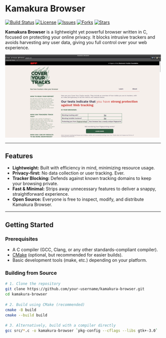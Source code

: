 # Kamakura Browser

[![Build Status](https://img.shields.io/github/actions/workflow/status/your-username/kamakura-browser/ci-build.yml?style=flat-square)](https://github.com/your-username/kamakura-browser/actions)
[![License](https://img.shields.io/github/license/your-username/kamakura-browser?style=flat-square)](LICENSE)
[![Issues](https://img.shields.io/github/issues/your-username/kamakura-browser?style=flat-square)](https://github.com/your-username/kamakura-browser/issues)
[![Forks](https://img.shields.io/github/forks/your-username/kamakura-browser?style=flat-square)](https://github.com/your-username/kamakura-browser/network)
[![Stars](https://img.shields.io/github/stars/your-username/kamakura-browser?style=flat-square)](https://github.com/your-username/kamakura-browser/stargazers)

**Kamakura Browser** is a lightweight yet powerful browser written in C, focused on protecting your online privacy. It blocks intrusive trackers and avoids harvesting any user data, giving you full control over your web experience.

![Kamakura Browser Screenshot](screen.png)

---

## Features

- **Lightweight:** Built with efficiency in mind, minimizing resource usage.
- **Privacy-first:** No data collection or user tracking. Ever.
- **Tracker Blocking:** Defends against known tracking domains to keep your browsing private.
- **Fast & Minimal:** Strips away unnecessary features to deliver a snappy, straightforward experience.
- **Open Source:** Everyone is free to inspect, modify, and distribute Kamakura Browser.

---

## Getting Started

### Prerequisites
- A C compiler (GCC, Clang, or any other standards-compliant compiler).
- [CMake](https://cmake.org/) (optional, but recommended for easier builds).
- Basic development tools (make, etc.) depending on your platform.

### Building from Source

```bash
# 1. Clone the repository
git clone https://github.com/your-username/kamakura-browser.git
cd kamakura-browser

# 2. Build using CMake (recommended)
cmake -B build
cmake --build build

# 3. Alternatively, build with a compiler directly
gcc src/*.c -o kamakura-browser `pkg-config --cflags --libs gtk+-3.0`

